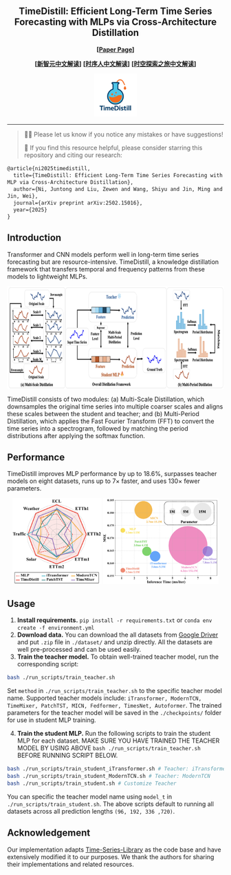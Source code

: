 <div align="center">
  <!-- <h1><b> TimeDistill </b></h1> -->
  <!-- <h2><b> TimeDistill </b></h2> -->
  <h2><b> TimeDistill: Efficient Long-Term Time Series Forecasting with MLPs via Cross-Architecture Distillation </b></h2>
</div>

<!-- <div align="center">

![](https://img.shields.io/github/last-commit/lingfenggold/TimeDistill?color=green)
![](https://img.shields.io/github/stars/lingfenggold/TimeDistill?color=yellow)
![](https://img.shields.io/github/forks/lingfenggold/TimeDistill?color=lightblue)
![](https://img.shields.io/badge/PRs-Welcome-green)

</div> -->

<div align="center">

**[<a href="https://arxiv.org/abs/2502.15016">Paper Page</a>]**


**[<a href="https://mp.weixin.qq.com/s/qsZ6HCQfUb-9UFIEpyRBFg">新智元中文解读</a>]**
**[<a href="https://mp.weixin.qq.com/s/B_pAcRC5U2SK5dI4MP2SaQ">时序人中文解读</a>]**
**[<a href="https://mp.weixin.qq.com/s/v4OpI2B943uMgv7v4javJQ">时空探索之旅中文解读</a>]**

</div>

<p align="center">
<img src="./figures/logo.png" width="100">
</p>

---
>
> 🧑‍💻 Please let us know if you notice any mistakes or have suggestions!
>
> 🌟 If you find this resource helpful, please consider starring this repository and citing our research:
```
@article{ni2025timedistill,
  title={TimeDistill: Efficient Long-Term Time Series Forecasting with MLP via Cross-Architecture Distillation},
  author={Ni, Juntong and Liu, Zewen and Wang, Shiyu and Jin, Ming and Jin, Wei},
  journal={arXiv preprint arXiv:2502.15016},
  year={2025}
}
```
## Introduction
Transformer and CNN models perform well in long-term time series forecasting but are resource-intensive. TimeDistill, a knowledge distillation framework that transfers temporal and frequency patterns from these models to lightweight MLPs.
<p align="center">
<img src="./figures/framework.png" height = "240" alt="" align=center />
</p>
TimeDistill consists of two modules: (a) Multi-Scale Distillation, which downsamples the original time series into multiple coarser scales and aligns these scales between the student and teacher; and (b) Multi-Period Distillation, which applies the Fast Fourier Transform (FFT) to convert the time series into a spectrogram, followed by matching the period distributions after applying the softmax function.

## Performance
TimeDistill improves MLP performance by up to 18.6%, surpasses teacher models on eight datasets, runs up to 7× faster, and uses 130× fewer parameters.
<div align="center">
  <img src="./figures/radar.png" height="200" />
  <img src="./figures/efficiency.png" height="200" />
</div>

## Usage
1. **Install requirements.** ```pip install -r requirements.txt``` or ```conda env create -f environment.yml```
2. **Download data.** You can download the all datasets from [Google Driver](https://drive.google.com/u/0/uc?id=1NF7VEefXCmXuWNbnNe858WvQAkJ_7wuP&export=download) and put ``.zip`` file in ```./dataset/``` and unzip directly. All the datasets are well pre-processed and can be used easily. 
3. **Train the teacher model.** To obtain well-trained teacher model, run the corresponding script: 
```bash
bash ./run_scripts/train_teacher.sh
```
Set ```method``` in ```./run_scripts/train_teacher.sh``` to the specific teacher model name. Supported teacher models include: ```iTransformer, ModernTCN, TimeMixer, PatchTST, MICN, Fedformer, TimesNet, Autoformer```. The trained parameters for the teacher model will be saved in the ```./checkpoints/``` folder for use in student MLP training.

4. **Train the student MLP.** Run the following scripts to train the student MLP for each dataset. MAKE SURE YOU HAVE TRAINED THE TEACHER MODEL BY USING ABOVE ```bash ./run_scripts/train_teacher.sh``` BEFORE RUNNING SCRIPT BELOW.
```bash
bash ./run_scripts/train_student_iTransformer.sh # Teacher: iTransformer
bash ./run_scripts/train_student_ModernTCN.sh # Teacher: ModernTCN
bash ./run_scripts/train_student.sh # Customize Teacher
```
You can specific the teacher model name using ```model_t``` in ```./run_scripts/train_student.sh```. The above scripts default to running all datasets across all prediction lengths ```(96, 192, 336 ,720)```.

## Acknowledgement
Our implementation adapts [Time-Series-Library](https://github.com/thuml/Time-Series-Library) as the code base and have extensively modified it to our purposes. We thank the authors for sharing their implementations and related resources.